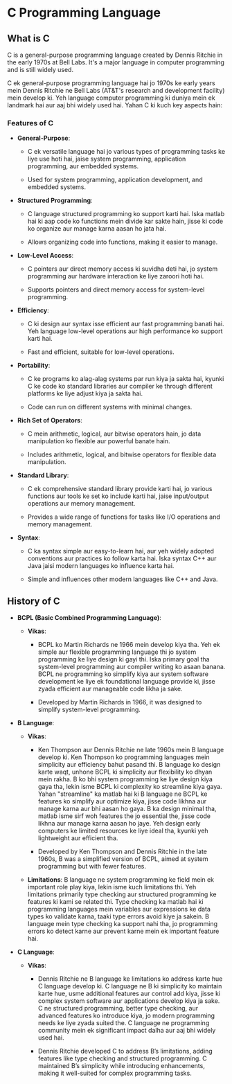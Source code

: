 # C Programming Language

## What is C


C is a general-purpose programming language created by Dennis Ritchie in the early 1970s at Bell Labs. It's a major language in computer programming and is still widely used.

C ek general-purpose programming language hai jo 1970s ke early years mein Dennis Ritchie ne Bell Labs (AT&T's research and development facility) mein develop ki. Yeh language computer programming ki duniya mein ek landmark hai aur aaj bhi widely used hai. Yahan C ki kuch key aspects hain:

### Features of C

- **General-Purpose**: 

    - C ek versatile language hai jo various types of programming tasks ke liye use hoti hai, jaise system programming, application programming, aur embedded systems.

    -  Used for system programming, application development, and embedded systems.

- **Structured Programming**: 

    - C language structured programming ko support karti hai. Iska matlab hai ki aap code ko functions mein divide kar sakte hain, jisse ki code ko organize aur manage karna aasan ho jata hai.

    -  Allows organizing code into functions, making it easier to manage.

- **Low-Level Access**: 

     - C pointers aur direct memory access ki suvidha deti hai, jo system programming aur hardware interaction ke liye zaroori hoti hai.

     - Supports pointers and direct memory access for system-level programming.

- **Efficiency**: 

    - C ki design aur syntax isse efficient aur fast programming banati hai. Yeh language low-level operations aur high performance ko support karti hai.

    - Fast and efficient, suitable for low-level operations.

- **Portability**: 

     - C ke programs ko alag-alag systems par run kiya ja sakta hai, kyunki C ke code ko standard libraries aur compiler ke through different platforms ke liye adjust kiya ja sakta hai.

     - Code can run on different systems with minimal changes.

- **Rich Set of Operators**: 

    - C mein arithmetic, logical, aur bitwise operators hain, jo data manipulation ko flexible aur powerful banate hain.

    - Includes arithmetic, logical, and bitwise operators for flexible data manipulation.

- **Standard Library**: 

     - C ek comprehensive standard library provide karti hai, jo various functions aur tools ke set ko include karti hai, jaise input/output operations aur memory management.


     -  Provides a wide range of functions for tasks like I/O operations and memory management.

- **Syntax**: 

    - C ka syntax simple aur easy-to-learn hai, aur yeh widely adopted conventions aur practices ko follow karta hai. Iska syntax C++ aur Java jaisi modern languages ko influence karta hai.

    - Simple and influences other modern languages like C++ and Java.

## History of C

- **BCPL (Basic Combined Programming Language)**:
  - **Vikas**: 
  
  
    - BCPL ko Martin Richards ne 1966 mein develop kiya tha. Yeh ek simple aur flexible programming language thi jo system programming ke liye design ki gayi thi. Iska primary goal tha system-level programming aur compiler writing ko asaan banana. BCPL ne programming ko simplify kiya aur system software development ke liye ek foundational language provide ki, jisse zyada efficient aur manageable code likha ja sake.


    -  Developed by Martin Richards in 1966, it was designed to simplify system-level programming.

- **B Language**:
  - **Vikas**: 
  
     - Ken Thompson aur Dennis Ritchie ne late 1960s mein B language develop ki. Ken Thompson ko programming languages mein simplicity aur efficiency bahut pasand thi. B language ko design karte waqt, unhone BCPL ki simplicity aur flexibility ko dhyan mein rakha. B ko bhi system programming ke liye design kiya gaya tha, lekin isme BCPL ki complexity ko streamline kiya gaya. Yahan "streamline" ka matlab hai ki B language ne BCPL ke features ko simplify aur optimize kiya, jisse code likhna aur manage karna aur bhi aasan ho gaya. B ka design minimal tha, matlab isme sirf woh features the jo essential the, jisse code likhna aur manage karna aasan ho jaye. Yeh design early computers ke limited resources ke liye ideal tha, kyunki yeh lightweight aur efficient tha.


     - Developed by Ken Thompson and Dennis Ritchie in the late 1960s, B was a simplified version of BCPL, aimed at system programming but with fewer features.

  - **Limitations**: B language ne system programming ke field mein ek important role play kiya, lekin isme kuch limitations thi. Yeh limitations primarily type checking aur structured programming ke features ki kami se related thi. Type checking ka matlab hai ki programming languages mein variables aur expressions ke data types ko validate karna, taaki type errors avoid kiye ja sakein. B language mein type checking ka support nahi tha, jo programming errors ko detect karne aur prevent karne mein ek important feature hai.

- **C Language**:
  - **Vikas**:
  
    -  Dennis Ritchie ne B language ke limitations ko address karte hue C language develop ki. C language ne B ki simplicity ko maintain karte hue, usme additional features aur control add kiya, jisse ki complex system software aur applications develop kiya ja sake. C ne structured programming, better type checking, aur advanced features ko introduce kiya, jo modern programming needs ke liye zyada suited the. C language ne programming community mein ek significant impact dalha aur aaj bhi widely used hai.

    - Dennis Ritchie developed C to address B’s limitations, adding features like type checking and structured programming. C maintained B’s simplicity while introducing enhancements, making it well-suited for complex programming tasks.